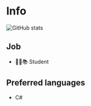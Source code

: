 # Info

![GitHub stats](https://github-readme-stats.vercel.app/api?username=pid011&show_icons=true&theme=synthwave)

## Job
- 👨‍💼📚 Student

## Preferred languages
- C#
